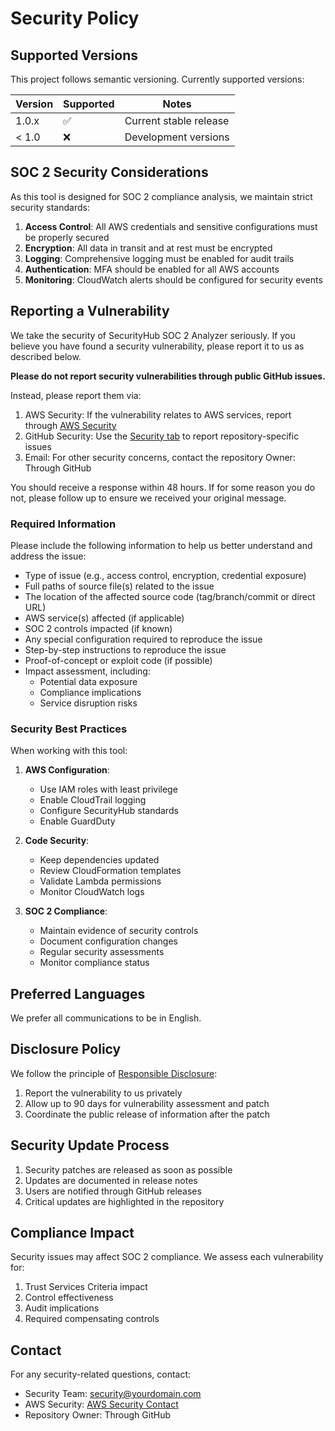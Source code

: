 # Security Policy

## Supported Versions

This project follows semantic versioning. Currently supported versions:

| Version | Supported          | Notes |
| ------- | ------------------ | ----- |
| 1.0.x   | :white_check_mark: | Current stable release |
| < 1.0   | :x:               | Development versions |

## SOC 2 Security Considerations

As this tool is designed for SOC 2 compliance analysis, we maintain strict security standards:

1. **Access Control**: All AWS credentials and sensitive configurations must be properly secured
2. **Encryption**: All data in transit and at rest must be encrypted
3. **Logging**: Comprehensive logging must be enabled for audit trails
4. **Authentication**: MFA should be enabled for all AWS accounts
5. **Monitoring**: CloudWatch alerts should be configured for security events

## Reporting a Vulnerability

We take the security of SecurityHub SOC 2 Analyzer seriously. If you believe you have found a security vulnerability, please report it to us as described below.

**Please do not report security vulnerabilities through public GitHub issues.**

Instead, please report them via:
1. AWS Security: If the vulnerability relates to AWS services, report through [AWS Security](https://aws.amazon.com/security/vulnerability-reporting/)
2. GitHub Security: Use the [Security tab](https://github.com/ajy0127/analyze-securityhub-findings-with-bedrock-soc2/security) to report repository-specific issues
3. Email: For other security concerns, contact the repository Owner: Through GitHub


You should receive a response within 48 hours. If for some reason you do not, please follow up to ensure we received your original message.

### Required Information

Please include the following information to help us better understand and address the issue:

* Type of issue (e.g., access control, encryption, credential exposure)
* Full paths of source file(s) related to the issue
* The location of the affected source code (tag/branch/commit or direct URL)
* AWS service(s) affected (if applicable)
* SOC 2 controls impacted (if known)
* Any special configuration required to reproduce the issue
* Step-by-step instructions to reproduce the issue
* Proof-of-concept or exploit code (if possible)
* Impact assessment, including:
  - Potential data exposure
  - Compliance implications
  - Service disruption risks

### Security Best Practices

When working with this tool:

1. **AWS Configuration**:
   - Use IAM roles with least privilege
   - Enable CloudTrail logging
   - Configure SecurityHub standards
   - Enable GuardDuty

2. **Code Security**:
   - Keep dependencies updated
   - Review CloudFormation templates
   - Validate Lambda permissions
   - Monitor CloudWatch logs

3. **SOC 2 Compliance**:
   - Maintain evidence of security controls
   - Document configuration changes
   - Regular security assessments
   - Monitor compliance status

## Preferred Languages

We prefer all communications to be in English.

## Disclosure Policy

We follow the principle of [Responsible Disclosure](https://en.wikipedia.org/wiki/Responsible_disclosure):

1. Report the vulnerability to us privately
2. Allow up to 90 days for vulnerability assessment and patch
3. Coordinate the public release of information after the patch

## Security Update Process

1. Security patches are released as soon as possible
2. Updates are documented in release notes
3. Users are notified through GitHub releases
4. Critical updates are highlighted in the repository

## Compliance Impact

Security issues may affect SOC 2 compliance. We assess each vulnerability for:

1. Trust Services Criteria impact
2. Control effectiveness
3. Audit implications
4. Required compensating controls

## Contact

For any security-related questions, contact:
- Security Team: [security@yourdomain.com](mailto:security@yourdomain.com)
- AWS Security: [AWS Security Contact](https://aws.amazon.com/security/vulnerability-reporting/)
- Repository Owner: Through GitHub 